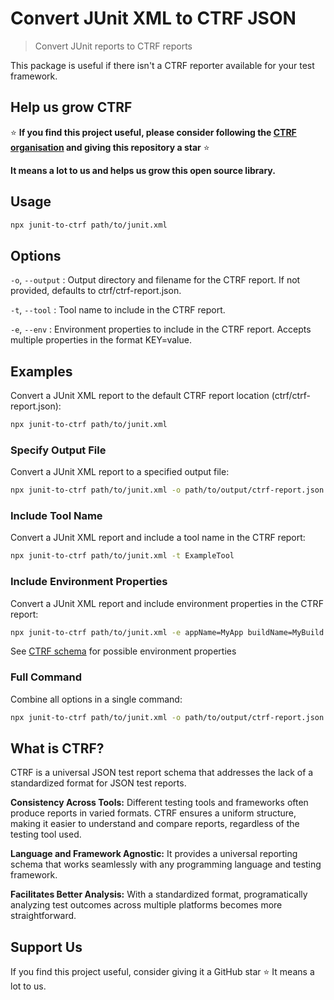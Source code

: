 # Convert JUnit XML to CTRF JSON

> Convert JUnit reports to CTRF reports

This package is useful if there isn't a CTRF reporter available for your test framework.

## Help us grow CTRF

⭐ **If you find this project useful, please consider following the [CTRF organisation](https://github.com/ctrf-io) and giving this repository a star** ⭐

**It means a lot to us and helps us grow this open source library.**

## Usage

```sh
npx junit-to-ctrf path/to/junit.xml
```

## Options

`-o`, `--output` <output>: Output directory and filename for the CTRF report. If not provided, defaults to ctrf/ctrf-report.json.

`-t`, `--tool` <toolName>: Tool name to include in the CTRF report.

`-e`, `--env` <envProperties>: Environment properties to include in the CTRF report. Accepts multiple properties in the format KEY=value.

## Examples

Convert a JUnit XML report to the default CTRF report location (ctrf/ctrf-report.json):

```sh
npx junit-to-ctrf path/to/junit.xml
```

### Specify Output File

Convert a JUnit XML report to a specified output file:

```sh
npx junit-to-ctrf path/to/junit.xml -o path/to/output/ctrf-report.json
```

### Include Tool Name

Convert a JUnit XML report and include a tool name in the CTRF report:

```sh
npx junit-to-ctrf path/to/junit.xml -t ExampleTool
```

### Include Environment Properties

Convert a JUnit XML report and include environment properties in the CTRF report:

```sh
npx junit-to-ctrf path/to/junit.xml -e appName=MyApp buildName=MyBuild
```

See [CTRF schema](https://www.ctrf.io/docs/schema/environment) for possible environment properties

### Full Command

Combine all options in a single command:

```sh
npx junit-to-ctrf path/to/junit.xml -o path/to/output/ctrf-report.json -t ExampleTool -e appName=MyApp buildName=MyBuild
```

## What is CTRF?

CTRF is a universal JSON test report schema that addresses the lack of a standardized format for JSON test reports.

**Consistency Across Tools:** Different testing tools and frameworks often produce reports in varied formats. CTRF ensures a uniform structure, making it easier to understand and compare reports, regardless of the testing tool used.

**Language and Framework Agnostic:** It provides a universal reporting schema that works seamlessly with any programming language and testing framework.

**Facilitates Better Analysis:** With a standardized format, programatically analyzing test outcomes across multiple platforms becomes more straightforward.

## Support Us

If you find this project useful, consider giving it a GitHub star ⭐ It means a lot to us.
